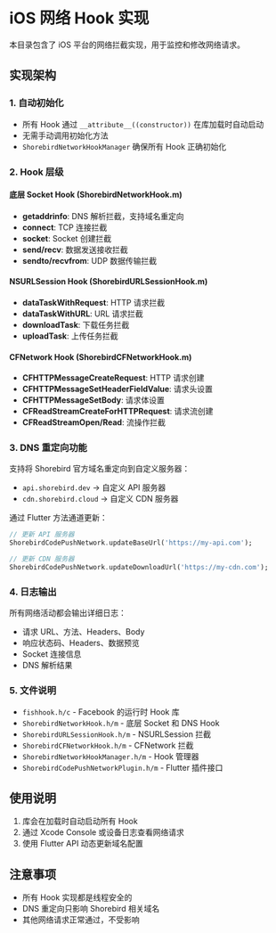 # iOS 网络 Hook 实现

本目录包含了 iOS 平台的网络拦截实现，用于监控和修改网络请求。

## 实现架构

### 1. 自动初始化
- 所有 Hook 通过 `__attribute__((constructor))` 在库加载时自动启动
- 无需手动调用初始化方法
- `ShorebirdNetworkHookManager` 确保所有 Hook 正确初始化

### 2. Hook 层级

#### 底层 Socket Hook (ShorebirdNetworkHook.m)
- **getaddrinfo**: DNS 解析拦截，支持域名重定向
- **connect**: TCP 连接拦截
- **socket**: Socket 创建拦截  
- **send/recv**: 数据发送接收拦截
- **sendto/recvfrom**: UDP 数据传输拦截

#### NSURLSession Hook (ShorebirdURLSessionHook.m)
- **dataTaskWithRequest**: HTTP 请求拦截
- **dataTaskWithURL**: URL 请求拦截
- **downloadTask**: 下载任务拦截
- **uploadTask**: 上传任务拦截

#### CFNetwork Hook (ShorebirdCFNetworkHook.m)
- **CFHTTPMessageCreateRequest**: HTTP 请求创建
- **CFHTTPMessageSetHeaderFieldValue**: 请求头设置
- **CFHTTPMessageSetBody**: 请求体设置
- **CFReadStreamCreateForHTTPRequest**: 请求流创建
- **CFReadStreamOpen/Read**: 流操作拦截

### 3. DNS 重定向功能

支持将 Shorebird 官方域名重定向到自定义服务器：
- `api.shorebird.dev` → 自定义 API 服务器
- `cdn.shorebird.cloud` → 自定义 CDN 服务器

通过 Flutter 方法通道更新：
```dart
// 更新 API 服务器
ShorebirdCodePushNetwork.updateBaseUrl('https://my-api.com');

// 更新 CDN 服务器  
ShorebirdCodePushNetwork.updateDownloadUrl('https://my-cdn.com');
```

### 4. 日志输出

所有网络活动都会输出详细日志：
- 请求 URL、方法、Headers、Body
- 响应状态码、Headers、数据预览
- Socket 连接信息
- DNS 解析结果

### 5. 文件说明

- `fishhook.h/c` - Facebook 的运行时 Hook 库
- `ShorebirdNetworkHook.h/m` - 底层 Socket 和 DNS Hook
- `ShorebirdURLSessionHook.h/m` - NSURLSession 拦截
- `ShorebirdCFNetworkHook.h/m` - CFNetwork 拦截
- `ShorebirdNetworkHookManager.h/m` - Hook 管理器
- `ShorebirdCodePushNetworkPlugin.h/m` - Flutter 插件接口

## 使用说明

1. 库会在加载时自动启动所有 Hook
2. 通过 Xcode Console 或设备日志查看网络请求
3. 使用 Flutter API 动态更新域名配置

## 注意事项

- 所有 Hook 实现都是线程安全的
- DNS 重定向只影响 Shorebird 相关域名
- 其他网络请求正常通过，不受影响